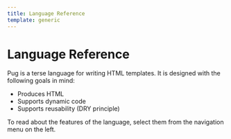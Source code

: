 ```yaml
---
title: Language Reference
template: generic
---
```


# Language Reference

Pug is a terse language for writing HTML templates. It is designed with the following goals in mind:

* Produces HTML
* Supports dynamic code
* Supports reusability (DRY principle)

To read about the features of the language, select them from the navigation menu on the left.
